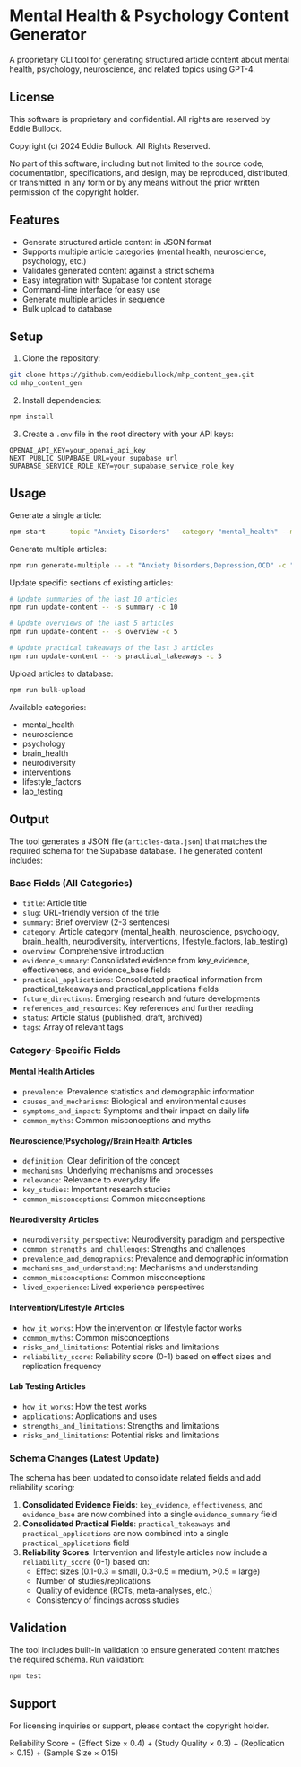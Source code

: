 # Mental Health & Psychology Content Generator

A proprietary CLI tool for generating structured article content about mental health, psychology, neuroscience, and related topics using GPT-4.

## License

This software is proprietary and confidential. All rights are reserved by Eddie Bullock.

Copyright (c) 2024 Eddie Bullock. All Rights Reserved.

No part of this software, including but not limited to the source code, documentation, 
specifications, and design, may be reproduced, distributed, or transmitted in any form 
or by any means without the prior written permission of the copyright holder.

## Features

- Generate structured article content in JSON format
- Supports multiple article categories (mental health, neuroscience, psychology, etc.)
- Validates generated content against a strict schema
- Easy integration with Supabase for content storage
- Command-line interface for easy use
- Generate multiple articles in sequence
- Bulk upload to database

## Setup

1. Clone the repository:
```bash
git clone https://github.com/eddiebullock/mhp_content_gen.git
cd mhp_content_gen
```

2. Install dependencies:
```bash
npm install
```

3. Create a `.env` file in the root directory with your API keys:
```
OPENAI_API_KEY=your_openai_api_key
NEXT_PUBLIC_SUPABASE_URL=your_supabase_url
SUPABASE_SERVICE_ROLE_KEY=your_supabase_service_role_key
```

## Usage

Generate a single article:
```bash
npm start -- --topic "Anxiety Disorders" --category "mental_health" --model "gpt-4o-mini"
```

Generate multiple articles:
```bash
npm run generate-multiple -- -t "Anxiety Disorders,Depression,OCD" -c "mental_health" -m "gpt-4o-mini"
```

Update specific sections of existing articles:
```bash
# Update summaries of the last 10 articles
npm run update-content -- -s summary -c 10

# Update overviews of the last 5 articles
npm run update-content -- -s overview -c 5

# Update practical takeaways of the last 3 articles
npm run update-content -- -s practical_takeaways -c 3
```

Upload articles to database:
```bash
npm run bulk-upload
```

Available categories:
- mental_health
- neuroscience
- psychology
- brain_health
- neurodiversity
- interventions
- lifestyle_factors
- lab_testing

## Output

The tool generates a JSON file (`articles-data.json`) that matches the required schema for the Supabase database. The generated content includes:

### Base Fields (All Categories)
- `title`: Article title
- `slug`: URL-friendly version of the title
- `summary`: Brief overview (2-3 sentences)
- `category`: Article category (mental_health, neuroscience, psychology, brain_health, neurodiversity, interventions, lifestyle_factors, lab_testing)
- `overview`: Comprehensive introduction
- `evidence_summary`: Consolidated evidence from key_evidence, effectiveness, and evidence_base fields
- `practical_applications`: Consolidated practical information from practical_takeaways and practical_applications fields
- `future_directions`: Emerging research and future developments
- `references_and_resources`: Key references and further reading
- `status`: Article status (published, draft, archived)
- `tags`: Array of relevant tags

### Category-Specific Fields

#### Mental Health Articles
- `prevalence`: Prevalence statistics and demographic information
- `causes_and_mechanisms`: Biological and environmental causes
- `symptoms_and_impact`: Symptoms and their impact on daily life
- `common_myths`: Common misconceptions and myths

#### Neuroscience/Psychology/Brain Health Articles
- `definition`: Clear definition of the concept
- `mechanisms`: Underlying mechanisms and processes
- `relevance`: Relevance to everyday life
- `key_studies`: Important research studies
- `common_misconceptions`: Common misconceptions

#### Neurodiversity Articles
- `neurodiversity_perspective`: Neurodiversity paradigm and perspective
- `common_strengths_and_challenges`: Strengths and challenges
- `prevalence_and_demographics`: Prevalence and demographic information
- `mechanisms_and_understanding`: Mechanisms and understanding
- `common_misconceptions`: Common misconceptions
- `lived_experience`: Lived experience perspectives

#### Intervention/Lifestyle Articles
- `how_it_works`: How the intervention or lifestyle factor works
- `common_myths`: Common misconceptions
- `risks_and_limitations`: Potential risks and limitations
- `reliability_score`: Reliability score (0-1) based on effect sizes and replication frequency

#### Lab Testing Articles
- `how_it_works`: How the test works
- `applications`: Applications and uses
- `strengths_and_limitations`: Strengths and limitations
- `risks_and_limitations`: Potential risks and limitations

### Schema Changes (Latest Update)

The schema has been updated to consolidate related fields and add reliability scoring:

1. **Consolidated Evidence Fields**: `key_evidence`, `effectiveness`, and `evidence_base` are now combined into a single `evidence_summary` field
2. **Consolidated Practical Fields**: `practical_takeaways` and `practical_applications` are now combined into a single `practical_applications` field
3. **Reliability Scores**: Intervention and lifestyle articles now include a `reliability_score` (0-1) based on:
   - Effect sizes (0.1-0.3 = small, 0.3-0.5 = medium, >0.5 = large)
   - Number of studies/replications
   - Quality of evidence (RCTs, meta-analyses, etc.)
   - Consistency of findings across studies

## Validation

The tool includes built-in validation to ensure generated content matches the required schema. Run validation:

```bash
npm test
```

## Support

For licensing inquiries or support, please contact the copyright holder.

Reliability Score = (Effect Size × 0.4) + (Study Quality × 0.3) + (Replication × 0.15) + (Sample Size × 0.15)


